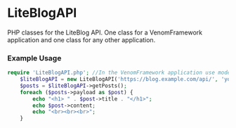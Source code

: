 # LiteBlogAPI
PHP classes for the LiteBlog API. One class for a VenomFramework application and one class for any other application.
### Example Usage
```php
require 'LiteBlogAPI.php'; //In the VenomFramework application use models\LiteBlogAPI instead of require.
	$liteBlogAPI = new LiteBlogAPI('https://blog.example.com/api/', 'your-api-key-here');
	$posts = $liteBlogAPI->getPosts();
	foreach ($posts->payload as $post) {
		echo "<h1> " . $post->title . "</h1>";
		echo $post->content;
		echo "<br><br><br>";
	}
```
